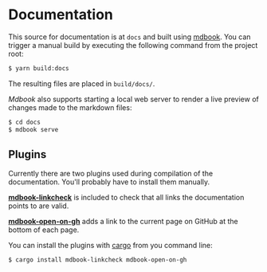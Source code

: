 Documentation
=============

This source for documentation is at `docs` and built using [mdbook](https://github.com/rust-lang/mdBook). You can trigger a manual build by executing the following command from the project root:

```bash
$ yarn build:docs
```

The resulting files are placed in `build/docs/`.

*Mdbook* also supports starting a local web server to render a live preview of changes made to the markdown files:

```bash
$ cd docs
$ mdbook serve
```

Plugins
-------

Currently there are two plugins used during compilation of the documentation. You'll probably have to install them manually.

**[mdbook-linkcheck](https://github.com/Michael-F-Bryan/mdbook-linkcheck)** is included to check that all links the documentation points to are valid.

**[mdbook-open-on-gh](https://github.com/badboy/mdbook-open-on-gh)** adds a link to the current page on GitHub at the bottom of each page.

You can install the plugins with [cargo](https://doc.rust-lang.org/cargo/) from you command line:

```bash
$ cargo install mdbook-linkcheck mdbook-open-on-gh
```
